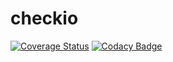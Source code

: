 checkio
=======

[![Coverage Status](https://coveralls.io/repos/KenMercusLai/checkio/badge.svg?branch=master&service=github)](https://coveralls.io/github/KenMercusLai/checkio?branch=master)
[![Codacy Badge](https://api.codacy.com/project/badge/4683e0f6ff6b4d918784ae019d907c9c)](https://www.codacy.com/app/ken-mercus-lai/checkio)
